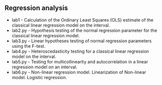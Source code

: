 ## Regression analysis
* lab1 - Calculation of the Ordinary Least Squares (OLS) estimate of the classical linear regression model on the interval.
* lab2.py - Hypothesis testing of the normal regression parameter for the classical linear regression model.
* lab3.py - Linear hypotheses testing of normal regression parameters using the F-test.
* lab4.py - Heteroscedasticity testing for a classical linear regression model on the interval.
* lab5.py - Testing for multicollinearity and autocorrelation in a linear regression model on an interval.
* lab6.py - Non-linear regression model. Linearization of Non-linear model. Logistic regression.
